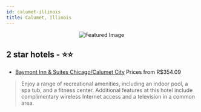 ```yaml
---
id: calumet-illinois
title: Calumet, Illinois
---
```


<center><img src="https://i.travelapi.com/hotels/1000000/800000/796100/796010/2dd60e39_z.jpg" alt="Featured Image" /></center>


##  2 star hotels - ⭐️⭐️

-    [Baymont Inn & Suites Chicago/Calumet City](https://us.hurb.com/hotels/calumet/baymont-inn-suites-chicago-calumet-city-JNP-JP185691?cmp=18055) Prices from R$354.09
   > Enjoy a range of recreational amenities, including an indoor pool, a spa tub, and a fitness center. Additional features at this hotel include complimentary wireless Internet access and a television in a common area.
